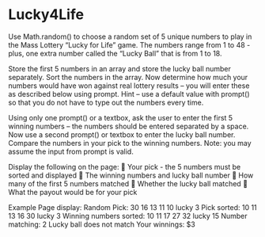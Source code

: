 # Lucky4Life

Use Math.random() to choose a random set of 5 unique numbers to play in the Mass Lottery 
“Lucky for Life” game.  The numbers range from 1 to 48 - plus, one extra number called the “Lucky 
Ball” that is from 1 to 18.

Store the first 5 numbers in an array and store the lucky ball number separately.
Sort the numbers in the array.
Now determine how much your numbers would have won against real lottery results – you will 
enter these as described below using prompt.  Hint – use a default value with prompt() so that you 
do not have to type out the numbers every time.

Using only one prompt() or a textbox, ask the user to enter the first 5 winning numbers – 
the numbers should be entered separated by a space. 
Now use a second prompt() or textbox to enter the lucky ball number.
Compare the numbers in your pick to the winning numbers.
Note:  you may assume the input from prompt is valid.

Display the following on the page:
 Your pick - the 5 numbers must be sorted and displayed
 The winning numbers and lucky ball number
 How many of the first 5 numbers matched
 Whether the lucky ball matched
 What the payout would be for your pick

Example Page display:
Random Pick: 30 16 13 11 10 lucky 3
Pick sorted: 10 11 13 16 30 lucky 3
Winning numbers sorted: 10 11 17 27 32 lucky 15
Number matching: 2
Lucky ball does not match
Your winnings: $3

